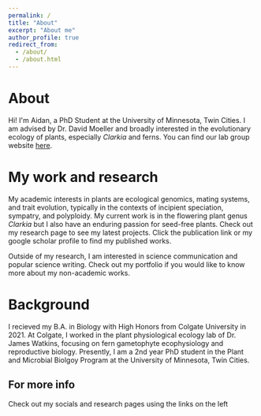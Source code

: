 ```yaml
---
permalink: /
title: "About"
excerpt: "About me"
author_profile: true
redirect_from: 
  - /about/
  - /about.html
---
```


About
====
Hi! I'm Aidan, a PhD Student at the University of Minnesota, Twin Cities. I am advised by Dr. David Moeller and broadly interested in the evolutionary ecology of plants, especially _Clarkia_ and ferns. You can find our lab group website [here](https://moellerlab.wordpress.com/). 

My work and research
======
My academic interests in plants are ecological genomics, mating systems, and trait evolution, typically in the contexts of incipient speciation, sympatry, and polyploidy. My current work is in the flowering plant genus _Clarkia_ but I also have an enduring passion for seed-free plants. Check out my research page to see my latest projects. Click the publication link or my google scholar profile to find my published works. 

Outside of my research, I am interested in science communication and popular science writing. Check out my portfolio if you would like to know more about my non-academic works.


Background
======
I recieved my B.A. in Biology with High Honors from Colgate University in 2021. At Colgate, I worked in the plant physiological ecology lab of Dr. James Watkins, focusing on fern gametophyte ecophysiology and reproductive biology. Presently, I am a 2nd year PhD student in the Plant and Microbial Biolgoy Program at the University of Minnesota, Twin Cities. 

For more info
------
Check out my socials and research pages using the links on the left
